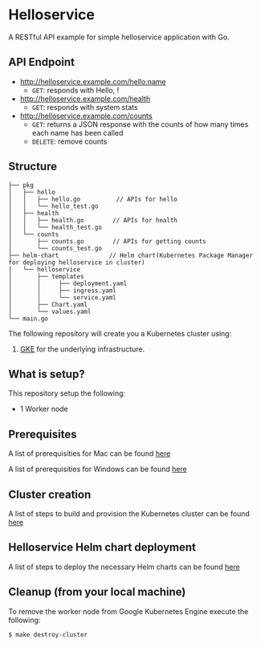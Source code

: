 # Helloservice

A RESTful API example for simple helloservice application with Go.

## API Endpoint
- http://helloservice.example.com/hello:name
    - `GET`: responds with Hello, <name>!
- http://helloservice.example.com/health
    - `GET`: responds with system stats
- http://helloservice.example.com/counts
    - `GET`: returns a JSON response with the counts of how many times each name has been called
    - `DELETE`: remove counts

## Structure
```
├── pkg
│   ├── hello          
│   │   ├── hello.go          // APIs for hello
│   │   └── hello_test.go     
│   ├── health
│   │   ├── health.go        // APIs for health
│   │   └── health_test.go 
│   └── counts
│       ├── counts.go        // APIs for getting counts
│       └── counts_test.go 
├── helm-chart              // Helm chart(Kubernetes Package Manager for deploying helloservice in cluster)
│   └── helloservice
│       ├── templates
│       │     ├── deployment.yaml
│       │     ├── ingress.yaml
│       │     └── service.yaml 
│       ├── Chart.yaml
│       └── values.yaml       
└── main.go
```

The following repository will create you a Kubernetes cluster using:

1. [GKE](https://console.cloud.google.com) for the underlying infrastructure.

## What is setup? 
 
 This repository setup the following:
 
 - 1 Worker node

## Prerequisites

A list of prerequisities for Mac can be found [here](docs/1.mac-prerequisites.md)

A list of prerequisities for Windows can be found [here](docs/2.windows-prerequisites.md)

## Cluster creation

A list of steps to build and provision the Kubernetes cluster can be found [here](docs/3.create-cluster.md)

## Helloservice Helm chart deployment

A list of steps to deploy the necessary Helm charts can be found [here](docs/4.deploy-helloservice.md)

## Cleanup (from your local machine)

To remove the worker node from Google Kubernetes Engine execute the following:

```
$ make destroy-cluster
```